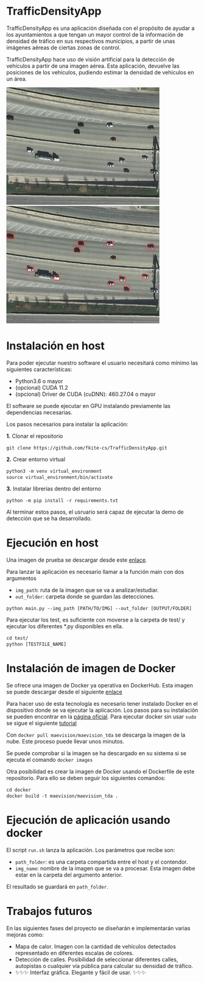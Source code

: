 # TrafficDensityApp 

TrafficDensityApp es una aplicación diseñada con el propósito de ayudar a los ayuntamientos a que tengan un mayor control de la información de densidad de tráfico en sus respectivos municipios, a partir de unas imágenes aéreas de ciertas zonas de control. 

TrafficDensityApp hace uso de visión artificial para la detección de vehículos a partir de una imagen aérea. Esta aplicación, devuelve las posiciones de los vehículos, pudiendo estimar la densidad de vehículos en un área. 

<p align="center"> 

<img src="./imgs/austin1_cropped.jpg"> <img src="./imgs/imgs_results/austin1_cropped.jpg"> 

</p>

# Instalación en host

Para poder ejecutar nuestro software el usuario necesitará como mínimo las siguientes características: 

* Python3.6 o mayor 
* (opcional) CUDA 11.2 
* (opcional) Driver de CUDA (cuDNN): 460.27.04 o mayor 

El software se puede ejecutar en GPU instalando previamente las dependencias necesarias.

Los pasos necesarios para instalar la aplicación: 

**1.** Clonar el repositorio
~~~
git clone https://github.com/fkite-cs/TrafficDensityApp.git
~~~

**2.** Crear entorno virtual
~~~
python3 -m venv virtual_environment
source virtual_environment/bin/activate
~~~

**3.** Instalar librerías dentro del entorno
~~~
python -m pip install -r requirements.txt
~~~

Al terminar estos pasos, el usruario será capaz de ejecutar la demo de detección que se ha desarrollado. 

# Ejecución en host
Una imagen de prueba se descargar desde este [enlace](https://drive.google.com/drive/folders/1JGlKaW8ph1TYesDpVoNz4p6J_-94aBEd?usp=sharing).

Para lanzar la aplicación es necesario llamar a la función main con dos argumentos
* `img_path`: ruta de la imagen que se va a analizar/estudiar.
* `out_folder`: carpeta donde se guardan las detecciones.
~~~
python main.py --img_path [PATH/TO/IMG] --out_folder [OUTPUT/FOLDER]
~~~

Para ejecutar los test, es suficiente con moverse a la carpeta de test/ y ejecutar los diferentes *.py disponibles en ella.

~~~
cd test/
python [TESTFILE_NAME]
~~~

# Instalación de imagen de Docker

Se ofrece una imagen de Docker ya operativa en DockerHub. Esta imagen se puede descargar desde el siguiente [enlace](https://hub.docker.com/r/maevision/maevision_tda)

Para hacer uso de esta tecnología es necesario tener instalado Docker en el dispositivo donde se va ejecutar la aplicación. Los pasos para su instalación se pueden encontrar en la [página oficial](https://docs.docker.com/engine/install/ubuntu/). Para ejecutar docker sin usar `sudo` se sigue el siguiente [tutorial](https://docs.docker.com/engine/install/linux-postinstall/)

Con `docker pull maevision/maevision_tda` se descarga la imagen de la nube. Este proceso puede llevar unos minutos.

Se puede comprobar si la imagen se ha descargado en su sistema si se ejecuta el comando `docker images`

Otra posibilidad es crear la imagen de Docker usando el Dockerfile de este repositorio. Para ello se deben seguir los siguientes comandos:

~~~
cd docker
docker build -t maevision/maevision_tda .
~~~

# Ejecución de aplicación usando docker

El script `run.sh` lanza la aplicación. Los parámetros que recibe son:

* `path_folder`: es una carpeta compartida entre el host y el contendor.
* `img_name`: nombre de la imagen que se va a procesar. Esta imagen debe estar en la carpeta del argumento anterior.

El resultado se guardará en `path_folder`.

# Trabajos futuros 

En las siguientes fases del proyecto se diseñarán e implementarán varias mejoras como: 

* Mapa de calor. Imagen con la cantidad de vehículos detectados representado en diferentes escalas de colores. 
* Detección de calles. Posibilidad de seleccionar diferentes calles, autopistas o cualquier vía pública para calcular su densidad de tráfico. 
* ✨✨✨ Interfaz gráfica. Elegante y fácil de usar. ✨✨✨
